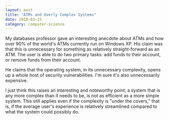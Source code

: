 ```yaml
---
layout: post
title: "ATMs and Overly Complex Systems"
date: 2018-03-15
category: computer-science
---
```


<link rel="stylesheet" type="text/css"  href="/keiths-site/css/main.css">

My databases professor gave an interesting anecdote about ATMs and how over 90% of the world's ATMs currently run on Windows XP. His claim was that this is unnecessary for something as relatively straight-forward as an ATM. The user is able to do two primary tasks: add funds to their account, or remove funds from their account.

He claims that the operating system, in its unnecessary complexity, opens up a whole host of security vulnerabilities. I'm sure it's also unnecessarily expensive.

I just think this raises an interesting and noteworthy point; a system that is any more complex than it needs to be, is not as efficient as a more simple system. This still applies even if the complexity is "under the covers," that is, if the average user's experience is relatively streamlined compared to what the system could possibly do.